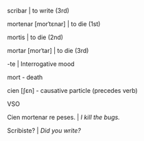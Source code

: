 scribar | to write (3rd)

mortenar \[morˈtɛnar] | to die (1st)

mortis | to die (2nd)

mortar \[morˈtar] | to die (3rd)

-te | Interrogative mood

mort - death

cien \[ʃɛn] - causative particle (precedes verb)

VSO

Cien mortenar re peses. | _I kill the bugs._

Scribiste? | _Did you write?_
